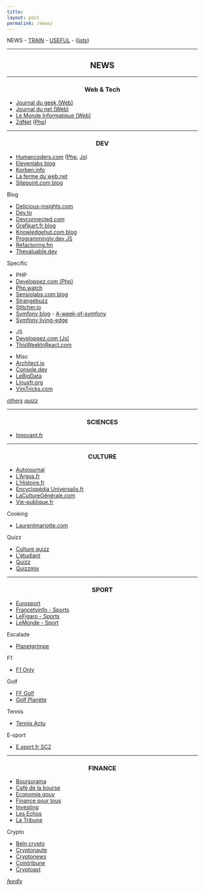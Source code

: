```yaml
---
title:
layout: post 
permalink: /news/ 
---
```


NEWS - [TRAIN](https://cylmat.github.io/train) - [USEFUL](https://cylmat.github.io/useful) - ([lists](https://cylmat.github.io/lists))

---
## <center>NEWS</center>
---

### <center>Web & Tech</center>

- [Journal du geek (Web)](https://www.journaldugeek.com/category/sur-le-web)
- [Journal du net (Web)](https://www.journaldunet.com/web-tech)
- [Le Monde Informatique (Web)](https://www.lemondeinformatique.fr/internet-et-e-business-11.html)
- [ZdNet](https://www.zdnet.fr) ([Php](https://www.zdnet.fr/actualites/php-4000000130q.htm))

---

### <center>DEV</center>

- [Humancoders.com](https://news.humancoders.com) ([Php](https://news.humancoders.com/t/php), [Js](https://news.humancoders.com/t/javascript))
- [Elevenlabs blog](https://blog.eleven-labs.com)
- [Korben.info](https://korben.info)
- [La ferme du web.net](https://www.lafermeduweb.net)
- [Sitepoint.com blog](https://www.sitepoint.com/blog)

Blog
- [Delicious-insights.com](https://delicious-insights.com/fr/articles-et-tutos)
- [Dev.to](https://dev.to)
- [Devconnected.com](https://devconnected.com)
- [Grafikart.fr blog](https://grafikart.fr/blog) 
- [Knowledgehut.com blog](https://www.knowledgehut.com/blog)
- [Programmingly.dev JS](https://programmingly.dev)
- [Refactoring.fm](https://refactoring.fm)
- [Thevaluable.dev](https://thevaluable.dev)

Specific
- PHP
- [Developpez.com (Php)](https://php.developpez.com)
- [Php.watch](https://php.watch)
- [Sensiolabs.com blog](https://blog.sensiolabs.com/fr)
- [Strangebuzz](https://www.strangebuzz.com/fr)
- [Stitcher.io](https://stitcher.io)
- [Symfony blog](https://symfony.com/blog) - [A-week-of-symfony](https://symfony.com/blog/category/a-week-of-symfony)
- [Symfony living-edge](https://symfony.com/blog/category/living-on-the-edge)

+ JS
+ [Developpez.com (Js)](https://javascript.developpez.com)
+ [ThisWeekInReact.com](https://thisweekinreact.com/articles)

* Misc
* [Architect.io](https://www.architect.io/blog)
* [Console.dev](https://console.dev)
* [LeBigData](https://www.lebigdata.fr)
* [Linuxfr.org](https://linuxfr.org)
* [VimTricks.com](https://vimtricks.com)

[_others_](https://github.com/cylmat/docs/blob/main/News.md)
[_quizz_](https://github.com/cylmat/docs/blob/main/Quizz.md)

---
  
### <center>SCIENCES</center>

- [Innovant.fr](https://www.innovant.fr)

---
  
### <center>CULTURE</center>

- [Autojournal](https://www.autojournal.fr)
- [L'Argus.fr](https://www.largus.fr/actualite-automobile/economie)
- [L'Histoire.fr](https://www.lhistoire.fr)
- [Encyclopédia Universalis.fr](https://www.universalis.fr)
- [LaCultureGénérale.com](https://www.laculturegenerale.com)
- [Vie-publique.fr](https://www.vie-publique.fr)

Cooking
+ [Laurentmariotte.com](https://www.laurentmariotte.com/petits-plats-en-equilibre)

Quizz
+ [Culture quizz](https://www.culturequizz.com)
+ [L'étudiant](https://www.letudiant.fr/quiz/culture-generale.html)
+ [Quizz](https://www.quizz.fr)
+ [Quizzmix](https://www.quizzmix.com)

---

### <center>SPORT</center>

- [Eurosport](https://www.eurosport.fr)
- [Francetvinfo - Sports](https://www.francetvinfo.fr/sports)
- [LeFigaro - Sports](https://www.lefigaro.fr/sports)
- [LeMonde - Sport](https://www.lemonde.fr/sport)

Escalade
- [Planetgrimpe](https://planetgrimpe.com)

F1
- [F1 Only](https://f1only.fr)

Golf
- [FF Golf](https://www.ffgolf.org)  
- [Golf Planète](https://www.golfplanete.com)

Tennis
- [Tennis Actu](https://www.tennisactu.net)

E-sport
- [E.sport.fr SC2](https://e.sport.fr/tag/starcraft-ii)

---

### <center>FINANCE</center>

- [Boursorama](https://www.boursorama.com/bourse/actualites)
- [Café de la bourse](https://www.cafedelabourse.com)
- [Economie.gouv](https://www.economie.gouv.fr)  
- [Finance pour tous](https://www.lafinancepourtous.com)
- [Investing](https://fr.investing.com)
- [Les Echos](https://www.lesechos.fr)  
- [La Tribune](https://www.latribune.fr)

Crypto
- [BeIn crypto](https://fr.beincrypto.com)
- [Cryptonaute](https://cryptonaute.fr)
- [Cryptonews](https://fr.cryptonews.com)
- [Cointribune](https://www.cointribune.com)
- [Cryptoast](https://cryptoast.fr)

[_feedly_](https://feedly.com)

